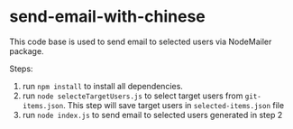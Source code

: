 # send-email-with-chinese

This code base is used to send email to selected users via NodeMailer package.

Steps:
1. run `npm install` to install all dependencies.
2. run `node selecteTargetUsers.js` to select target users from `git-items.json`. This step will save target users in `selected-items.json` file
3. run `node index.js` to send email to selected users generated in step 2
